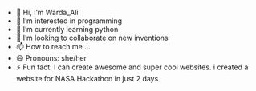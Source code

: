 - 👋 Hi, I’m Warda_Ali
- 👀 I’m interested in programming 
- 🌱 I’m currently learning python 
- 💞️ I’m looking to collaborate on new inventions
- 📫 How to reach me ...
- 😄 Pronouns: she/her
- ⚡ Fun fact: I can create awesome and super cool websites. i created a website for NASA Hackathon in just 2 days

<!---
Warda-016/Warda-016 is a ✨ special ✨ repository because its `README.md` (this file) appears on your GitHub profile.
You can click the Preview link to take a look at your changes.
--->
